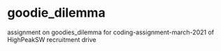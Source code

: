 # goodie_dilemma
assignment on  goodies_dilemma for coding-assignment-march-2021 of HighPeakSW recruitment drive
